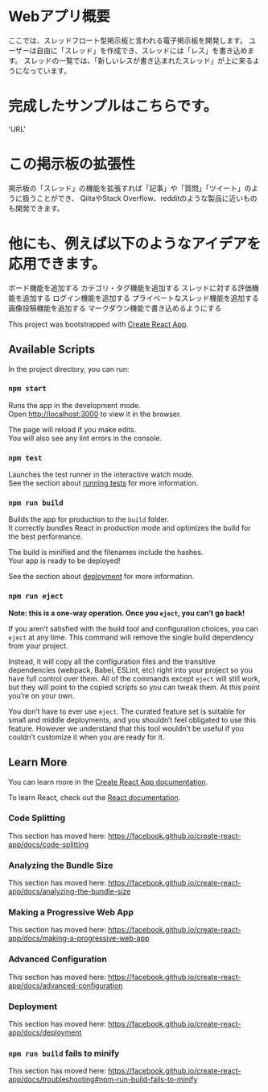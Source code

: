 # Webアプリ概要
ここでは、スレッドフロート型掲示板と言われる電子掲示板を開発します。 ユーザーは自由に「スレッド」を作成でき、スレッドには「レス」を書き込めます。 スレッドの一覧では、「新しいレスが書き込まれたスレッド」が上に来るようになっています。

# 完成したサンプルはこちらです。
'URL'


# この掲示板の拡張性
掲示板の「スレッド」の機能を拡張すれば「記事」や「質問」「ツイート」のように扱うことができ、 QiitaやStack Overflow、redditのような製品に近いものも開発できます。

# 他にも、例えば以下のようなアイデアを応用できます。

ボード機能を追加する
カテゴリ・タグ機能を追加する
スレッドに対する評価機能を追加する
ログイン機能を追加する
プライベートなスレッド機能を追加する
画像投稿機能を追加する
マークダウン機能で書き込めるようにする



This project was bootstrapped with [Create React App](https://github.com/facebook/create-react-app).

## Available Scripts

In the project directory, you can run:

### `npm start`

Runs the app in the development mode.<br />
Open [http://localhost:3000](http://localhost:3000) to view it in the browser.

The page will reload if you make edits.<br />
You will also see any lint errors in the console.

### `npm test`

Launches the test runner in the interactive watch mode.<br />
See the section about [running tests](https://facebook.github.io/create-react-app/docs/running-tests) for more information.

### `npm run build`

Builds the app for production to the `build` folder.<br />
It correctly bundles React in production mode and optimizes the build for the best performance.

The build is minified and the filenames include the hashes.<br />
Your app is ready to be deployed!

See the section about [deployment](https://facebook.github.io/create-react-app/docs/deployment) for more information.

### `npm run eject`

**Note: this is a one-way operation. Once you `eject`, you can’t go back!**

If you aren’t satisfied with the build tool and configuration choices, you can `eject` at any time. This command will remove the single build dependency from your project.

Instead, it will copy all the configuration files and the transitive dependencies (webpack, Babel, ESLint, etc) right into your project so you have full control over them. All of the commands except `eject` will still work, but they will point to the copied scripts so you can tweak them. At this point you’re on your own.

You don’t have to ever use `eject`. The curated feature set is suitable for small and middle deployments, and you shouldn’t feel obligated to use this feature. However we understand that this tool wouldn’t be useful if you couldn’t customize it when you are ready for it.

## Learn More

You can learn more in the [Create React App documentation](https://facebook.github.io/create-react-app/docs/getting-started).

To learn React, check out the [React documentation](https://reactjs.org/).

### Code Splitting

This section has moved here: https://facebook.github.io/create-react-app/docs/code-splitting

### Analyzing the Bundle Size

This section has moved here: https://facebook.github.io/create-react-app/docs/analyzing-the-bundle-size

### Making a Progressive Web App

This section has moved here: https://facebook.github.io/create-react-app/docs/making-a-progressive-web-app

### Advanced Configuration

This section has moved here: https://facebook.github.io/create-react-app/docs/advanced-configuration

### Deployment

This section has moved here: https://facebook.github.io/create-react-app/docs/deployment

### `npm run build` fails to minify

This section has moved here: https://facebook.github.io/create-react-app/docs/troubleshooting#npm-run-build-fails-to-minify
